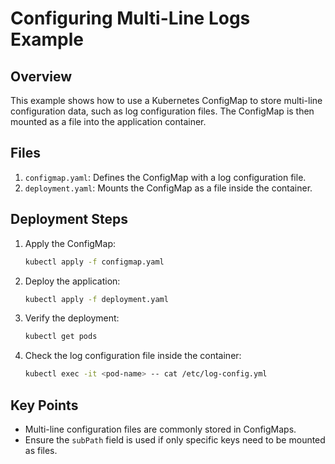 # Configuring Multi-Line Logs Example

## Overview
This example shows how to use a Kubernetes ConfigMap to store multi-line configuration data, such as log configuration files. The ConfigMap is then mounted as a file into the application container.

## Files
1. `configmap.yaml`: Defines the ConfigMap with a log configuration file.
2. `deployment.yaml`: Mounts the ConfigMap as a file inside the container.

## Deployment Steps
1. Apply the ConfigMap:
    ```sh
    kubectl apply -f configmap.yaml
    ```

2. Deploy the application:
    ```sh
    kubectl apply -f deployment.yaml
    ```

3. Verify the deployment:
    ```sh
    kubectl get pods
    ```

4. Check the log configuration file inside the container:
    ```sh
    kubectl exec -it <pod-name> -- cat /etc/log-config.yml
    ```

## Key Points
- Multi-line configuration files are commonly stored in ConfigMaps.
- Ensure the `subPath` field is used if only specific keys need to be mounted as files.

